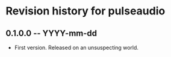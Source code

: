 # Revision history for pulseaudio

## 0.1.0.0  -- YYYY-mm-dd

* First version. Released on an unsuspecting world.
